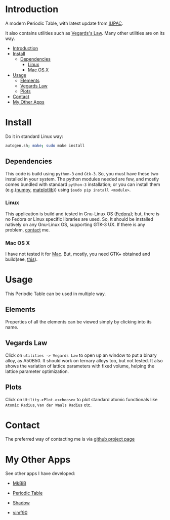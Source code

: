 Introduction
============
A modern Periodic Table, with latest update from [IUPAC](https://iupac.org/).

It also contains utilities such as [Vegards's Law](http://journals.aps.org/pra/abstract/10.1103/PhysRevA.43.3161).
Many other utilities are on its way.

- [Introduction](#introduction)
- [Install](#install)
  - [Dependencies](#dependencies)
    - [Linux](#linux)
    - [Mac OS X](mac)
- [Usage](#usage)
  - [Elements](#elems)
  - [Vegards Law](#vegard)
  - [Plots](#plot)
- [Contact](#contact)
- [My Other Apps](#apps)


Install
=======
Do it in standard Linux way:

```bash 
autogen.sh; make; sudo make install
```

Dependencies
------------
This code is build using `python-3` and `Gtk-3`. So, you must have these two installed in your
system. The python modules needed are few, and mostly comes bundled with standard `python-3`
installation; or you can install them (e.g.([numpy](https://pypi.python.org/pypi/numpy),
[matplotlib](https://pypi.python.org/pypi/matplotlib/2.0.0rc1))) using `$sudo pip install <module>`.

### Linux

This application is build and tested in Gnu-Linux OS ([Fedora](https://getfedora.org/)); but, there
is no Fedora or Linux specific libraries are used. So, It should be installed natively on any
Gnu-Linux OS, supporting GTK-3 UX. If there is any problem, [contact](#contact) me.

### Mac OS X

I have not tested it for [Mac](http://www.apple.com/macos/sierra/). But, mostly, you need GTK+
obtained and build(see, [this](https://www.gtk.org/download/macos.php)).

Usage
=====

This Periodic Table can be used in multiple way.

Elements
---------
Properties of all the elements can be viewed simply by clicking into its name.

Vegards Law
-----------
Click on `utilities -> Vegards Law` to open up an window to put a binary alloy, as A50B50. It
should work on ternary alloys too, but not tested. It also shows the variation of lattice
parameters with fixed volume, helping the lattice parameter optimization.

Plots
-----
Click on `Utility->Plot-><choose>` to plot standard atomic functionals like `Atomic Radius`, `Van
der Waals Radius` etc.

Contact
=======
The preferred way of contacting me is via [github project page](https://github.com/rudrab/PeriodicTable/issues)


My Other Apps
=============
See other apps I have developed:

- [MkBiB](http://rudrab.github.io/mkbib/)

- [Periodic Table](http://rudrab.github.io/PeriodicTable/)

- [Shadow](http://rudrab.github.io/Shadow/)

- [vimf90](http://rudrab.github.io/vimf90/)

